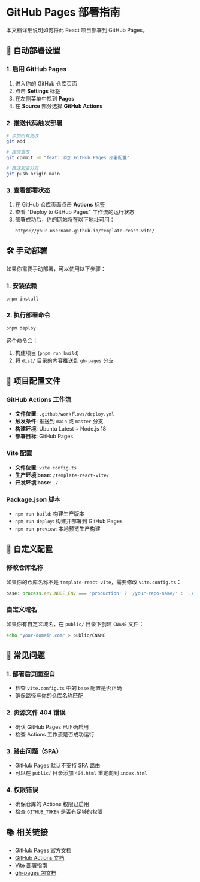 # GitHub Pages 部署指南

本文档详细说明如何将此 React 项目部署到 GitHub Pages。

## 🚀 自动部署设置

### 1. 启用 GitHub Pages

1. 进入你的 GitHub 仓库页面
2. 点击 **Settings** 标签
3. 在左侧菜单中找到 **Pages**
4. 在 **Source** 部分选择 **GitHub Actions**

### 2. 推送代码触发部署

```bash
# 添加所有更改
git add .

# 提交更改
git commit -m "feat: 添加 GitHub Pages 部署配置"

# 推送到主分支
git push origin main
```

### 3. 查看部署状态

1. 在 GitHub 仓库页面点击 **Actions** 标签
2. 查看 "Deploy to GitHub Pages" 工作流的运行状态
3. 部署成功后，你的网站将在以下地址可用：
   ```
   https://your-username.github.io/template-react-vite/
   ```

## 🛠️ 手动部署

如果你需要手动部署，可以使用以下步骤：

### 1. 安装依赖

```bash
pnpm install
```

### 2. 执行部署命令

```bash
pnpm deploy
```

这个命令会：

1. 构建项目 (`pnpm run build`)
2. 将 `dist/` 目录的内容推送到 `gh-pages` 分支

## 📁 项目配置文件

### GitHub Actions 工作流

- **文件位置**: `.github/workflows/deploy.yml`
- **触发条件**: 推送到 `main` 或 `master` 分支
- **构建环境**: Ubuntu Latest + Node.js 18
- **部署目标**: GitHub Pages

### Vite 配置

- **文件位置**: `vite.config.ts`
- **生产环境 base**: `/template-react-vite/`
- **开发环境 base**: `./`

### Package.json 脚本

- `npm run build`: 构建生产版本
- `npm run deploy`: 构建并部署到 GitHub Pages
- `npm run preview`: 本地预览生产构建

## 🔧 自定义配置

### 修改仓库名称

如果你的仓库名称不是 `template-react-vite`，需要修改 `vite.config.ts`：

```typescript
base: process.env.NODE_ENV === 'production' ? '/your-repo-name/' : './',
```

### 自定义域名

如果你有自定义域名，在 `public/` 目录下创建 `CNAME` 文件：

```bash
echo "your-domain.com" > public/CNAME
```

## 🐛 常见问题

### 1. 部署后页面空白

- 检查 `vite.config.ts` 中的 `base` 配置是否正确
- 确保路径与你的仓库名称匹配

### 2. 资源文件 404 错误

- 确认 GitHub Pages 已正确启用
- 检查 Actions 工作流是否成功运行

### 3. 路由问题（SPA）

- GitHub Pages 默认不支持 SPA 路由
- 可以在 `public/` 目录添加 `404.html` 重定向到 `index.html`

### 4. 权限错误

- 确保仓库的 Actions 权限已启用
- 检查 `GITHUB_TOKEN` 是否有足够的权限

## 📚 相关链接

- [GitHub Pages 官方文档](https://docs.github.com/en/pages)
- [GitHub Actions 文档](https://docs.github.com/en/actions)
- [Vite 部署指南](https://vitejs.dev/guide/static-deploy.html)
- [gh-pages 包文档](https://www.npmjs.com/package/gh-pages)
